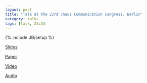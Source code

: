 ```yaml
---
layout: post
title: "Talk at the 23rd Chaos Communication Congress, Berlin"
category: talks
tags: [talk, 23c3]
---
```

{% include JB/setup %}

[Slides](http://events.ccc.de/congress/2006/Fahrplan/attachments/1214-OpenXPKI_23C3_slides.pdf)

[Paper](http://events.ccc.de/congress/2006/Fahrplan/attachments/1113-OpenXPKI_23C3_Paper.pdf)

[Video](ftp://ftp.ccc.de/congress/2006/video/23C3-1596-en-openxpki.m4v)

[Audio](ftp://ftp.ccc.de/congress/2006/audio/23C3-1596-en-openxpki.mp3)

